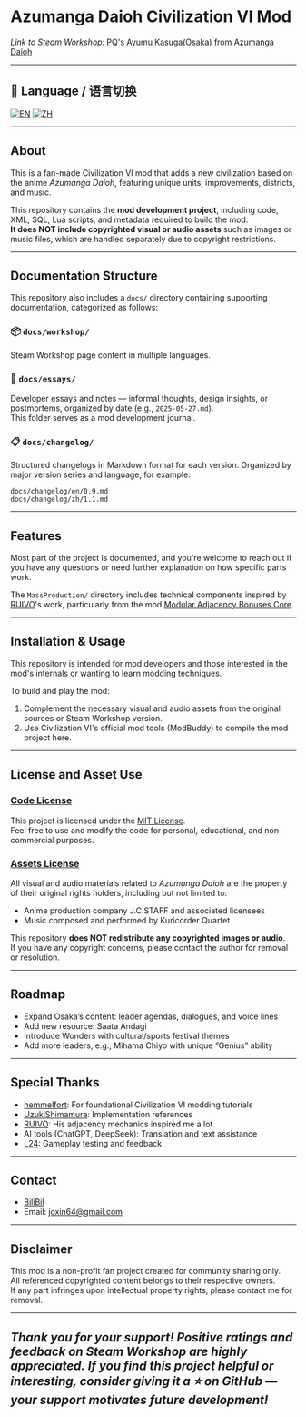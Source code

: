 # Azumanga Daioh Civilization VI Mod

*Link to Steam Workshop:* [PQ's Ayumu Kasuga(Osaka) from Azumanga Daioh](https://steamcommunity.com/sharedfiles/filedetails/?id=3476784880)

---

## 📖 Language / 语言切换

[![EN](https://img.shields.io/badge/lang-English-blue)](README.md)
[![ZH](https://img.shields.io/badge/lang-简体中文-red)](README.zh.md)

---

## About

This is a fan-made Civilization VI mod that adds a new civilization based on the anime *Azumanga Daioh*, featuring unique units, improvements, districts, and music.

This repository contains the **mod development project**, including code, XML, SQL, Lua scripts, and metadata required to build the mod.  
**It does NOT include copyrighted visual or audio assets** such as images or music files, which are handled separately due to copyright restrictions.

---

## Documentation Structure

This repository also includes a `docs/` directory containing supporting documentation, categorized as follows:

### 📦 `docs/workshop/`
Steam Workshop page content in multiple languages.  

### 📝 `docs/essays/`
Developer essays and notes — informal thoughts, design insights, or postmortems, organized by date (e.g., `2025-05-27.md`).  
This folder serves as a mod development journal.

### 📋 `docs/changelog/`
Structured changelogs in Markdown format for each version.
Organized by major version series and language, for example:

```
docs/changelog/en/0.9.md
docs/changelog/zh/1.1.md
```

---

## Features

Most part of the project is documented, and you're welcome to reach out if you have any questions or need further explanation on how specific parts work.

The `MassProduction/` directory includes technical components inspired by [RUIVO](https://steamcommunity.com/profiles/76561198864459088)'s work, particularly from the mod [Modular Adjacency Bonuses Core](https://steamcommunity.com/sharedfiles/filedetails/?id=3429735059).

---

## Installation & Usage

This repository is intended for mod developers and those interested in the mod's internals or wanting to learn modding techniques.

To build and play the mod:

1. Complement the necessary visual and audio assets from the original sources or Steam Workshop version.
2. Use Civilization VI's official mod tools (ModBuddy) to compile the mod project here.

---

## License and Asset Use

### [Code License](LICENSE)

This project is licensed under the [MIT License](LICENSE).  
Feel free to use and modify the code for personal, educational, and non-commercial purposes.

### [Assets License](./ASSETS-LICENSE.md)

All visual and audio materials related to *Azumanga Daioh* are the property of their original rights holders, including but not limited to:

- Anime production company J.C.STAFF and associated licensees  
- Music composed and performed by Kuricorder Quartet

This repository **does NOT redistribute any copyrighted images or audio**.  
If you have any copyright concerns, please contact the author for removal or resolution.

---

## Roadmap

- Expand Osaka’s content: leader agendas, dialogues, and voice lines  
- Add new resource: Saata Andagi  
- Introduce Wonders with cultural/sports festival themes  
- Add more leaders, e.g., Mihama Chiyo with unique “Genius” ability

---

## Special Thanks

- [hemmelfort](https://space.bilibili.com/28399130): For foundational Civilization VI modding tutorials  
- [UzukiShimamura](https://steamcommunity.com/profiles/76561198402598762): Implementation references  
- [RUIVO](https://steamcommunity.com/profiles/76561198864459088): His adjacency mechanics inspired me a lot
- AI tools (ChatGPT, DeepSeek): Translation and text assistance  
- [L24](https://space.bilibili.com/3546631957908287): Gameplay testing and feedback  

---

## Contact

- [BiliBil](https://space.bilibili.com/96237361)
- Email: joxin64@gmail.com

---

## Disclaimer

This mod is a non-profit fan project created for community sharing only.  
All referenced copyrighted content belongs to their respective owners.  
If any part infringes upon intellectual property rights, please contact me for removal.

---

*Thank you for your support! Positive ratings and feedback on Steam Workshop are highly appreciated.*
*If you find this project helpful or interesting, consider giving it a ⭐ on GitHub — your support motivates future development!*  
---

